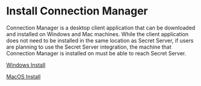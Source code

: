 [title]: #	"Install Connection Manager"
[tags]: #	"install,cm"
[priority]: #	"100"

# Install Connection Manager 

Connection Manager is a desktop client application that can be downloaded and installed on Windows and Mac machines. While the client application does not need to be installed in the same location as Secret Server, if users are planning to use the Secret Server integration, the machine that Connection Manager is installed on must be able to reach Secret Server.

[Windows Install](win-install.md)

[MacOS Install](macosx-install.md)

